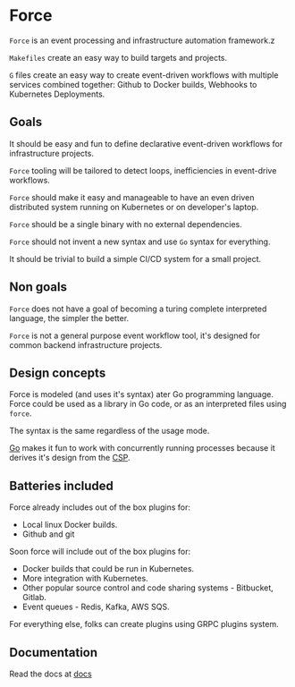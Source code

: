 # Force

`Force` is an event processing and infrastructure automation framework.z

`Makefiles` create an easy way to build targets and projects.

`G` files create an easy way to create event-driven workflows with multiple services
combined together: Github to Docker builds, Webhooks to Kubernetes Deployments.

## Goals

It should be easy and fun to define declarative event-driven workflows for infrastructure
projects.

`Force` tooling will be tailored to detect loops, inefficiencies in event-drive workflows.

`Force` should make it easy and manageable to have an even driven distributed system
running on Kubernetes or on developer's laptop.

`Force` should be a single binary with no external dependencies.

`Force` should not invent a new syntax and use `Go` syntax for everything.

It should be trivial to build a simple CI/CD system for a small project.

## Non goals

`Force` does not have a goal of becoming a turing complete interpreted language,
the simpler the better.

`Force` is not a general purpose event workflow tool, it's designed for common
backend infrastructure projects.

## Design concepts

Force is modeled (and uses it's syntax) ater Go programming language. Force
could be used as a library in Go code, or as an interpreted files using `force`.

The syntax is the same regardless of the usage mode.

[Go](https://golang.org) makes it fun to work with concurrently running processes because it derives
it's design from the [CSP](http://www.usingcsp.com/cspbook.pdf).

## Batteries included

Force already includes out of the box plugins for:

* Local linux Docker builds.
* Github and git

Soon force will include out of the box plugins for:

* Docker builds that could be run in Kubernetes.
* More integration with Kubernetes.
* Other popular source control and code sharing systems - Bitbucket, Gitlab.
* Event queues - Redis, Kafka, AWS SQS.

For everything else, folks can create plugins using GRPC plugins system.

## Documentation

Read the docs at [docs](docs/index.md)
